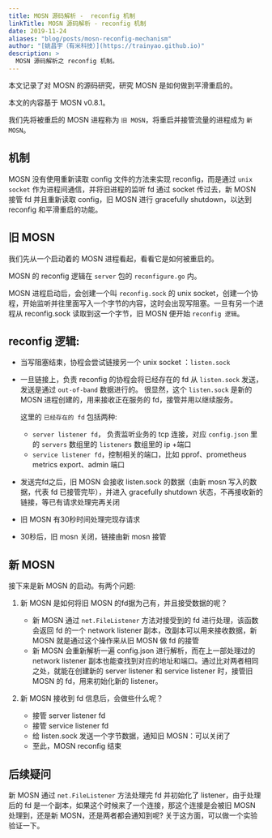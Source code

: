 ```yaml
---
title: MOSN 源码解析 -  reconfig 机制
linkTitle: MOSN 源码解析 - reconfig 机制
date: 2019-11-24
aliases: "blog/posts/mosn-reconfig-mechanism"
author: "[姚昌宇（有米科技）](https://trainyao.github.io)"
description: >
  MOSN 源码解析之 reconfig 机制。
---
```


本文记录了对 MOSN 的源码研究，研究 MOSN 是如何做到平滑重启的。

本文的内容基于 MOSN v0.8.1。

我们先将被重启的 MOSN 进程称为 `旧 MOSN`，将重启并接管流量的进程成为 `新 MOSN`。

## 机制

MOSN 没有使用重新读取 config 文件的方法来实现 reconfig，而是通过 `unix socket` 作为进程间通信，并将旧进程的监听 fd 通过 socket 传过去，新 MOSN 接管 fd 并且重新读取 config，旧 MOSN 进行 gracefully shutdown，以达到 reconfig 和平滑重启的功能。

## 旧 MOSN

我们先从一个启动着的 MOSN 进程看起，看看它是如何被重启的。

MOSN 的 reconfig 逻辑在 `server` 包的 `reconfigure.go` 内。 

MOSN 进程启动后，会创建一个叫 `reconfig.sock` 的 unix socket，创建一个协程，开始监听并往里面写入一个字节的内容，这时会出现写阻塞。一旦有另一个进程从 reconfig.sock 读取到这一个字节，旧 MOSN 便开始 `reconfig 逻辑`。

## reconfig 逻辑: 

- 当写阻塞结束，协程会尝试链接另一个 unix socket ：`listen.sock`
- 一旦链接上，负责 reconfig 的协程会将已经存在的 fd 从 `listen.sock` 发送，发送是通过 `out-of-band` 数据进行的。 很显然，这个 `listen.sock` 是新的 MOSN 进程创建的，用来接收正在服务的 fd，接管并用以继续服务。

	这里的 `已经存在的 fd` 包括两种:
	- `server listener fd`， 负责监听业务的 tcp 连接，对应 `config.json` 里的 `servers` 数组里的 `listeners` 数组里的 ip +端口
	- `service listener fd`，控制相关的端口，比如 pprof、prometheus metrics export、admin 端口
- 发送完fd之后，旧 MOSN 会接收 listen.sock 的数据（由新 mosn 写入的数据，代表 fd 已接管完毕），并进入 gracefully shutdown 状态，不再接收新的链接，等已有请求处理完再关闭
- 旧 MOSN 有30秒时间处理完现存请求
- 30秒后，旧 mosn 关闭，链接由新 mosn 接管

## 新 MOSN

接下来是新 MOSN 的启动。有两个问题: 

1. 新 MOSN 是如何将旧 MOSN 的fd据为己有，并且接受数据的呢？

	- 新 MOSN 通过 `net.FileListener` 方法对接受到的 fd 进行处理，该函数会返回 fd 的一个 network listener 副本，改副本可以用来接收数据，新 MOSN 就是通过这个操作来从旧 MOSN 做 fd 的接管
	- 新 MOSN 会重新解析一遍 config.json 进行解析，而在上一部处理过的 network listener 副本也能查找到对应的地址和端口。通过比对两者相同之处，就能在创建新的 server listener 和 service listener 时，接管旧 MOSN 的 fd，用来初始化新的 listener。

2. 新 MOSN 接收到 fd 信息后，会做些什么呢？

	- 接管 server listener fd
	- 接管 service listener fd
	- 给 listen.sock 发送一个字节数据，通知旧 MOSN：可以关闭了
	- 至此，MOSN reconfig 结束

## 后续疑问

新 MOSN 通过 `net.FileListener` 方法处理完 fd 并初始化了 listener，由于处理后的 fd 是一个副本，如果这个时候来了一个连接，那这个连接是会被旧 MOSN 处理到，还是新 MOSN，还是两者都会通知到呢? 关于这方面，可以做一个实验验证一下。

